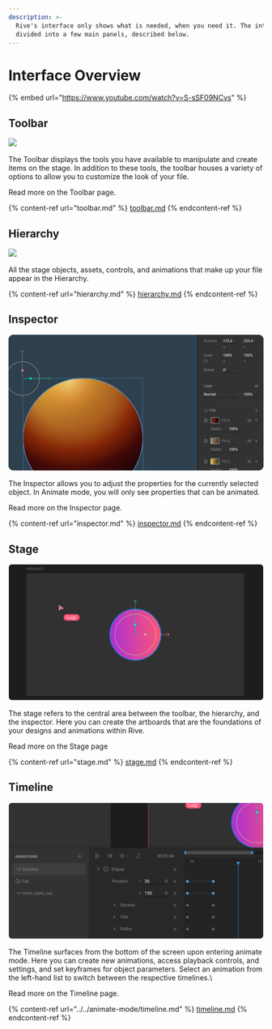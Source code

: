 ```yaml
---
description: >-
  Rive's interface only shows what is needed, when you need it. The interface is
  divided into a few main panels, described below.
---
```


# Interface Overview

{% embed url="https://www.youtube.com/watch?v=S-sSF09NCvs" %}

## Toolbar

![](../../../.gitbook/assets/tool\_bar.png)

The Toolbar displays the tools you have available to manipulate and create items on the stage. In addition to these tools, the toolbar houses a variety of options to allow you to customize the look of your file.

Read more on the Toolbar page.

{% content-ref url="toolbar.md" %}
[toolbar.md](toolbar.md)
{% endcontent-ref %}

## **Hierarchy**

![](../../../.gitbook/assets/hierarchy\_b.png)

All the stage objects, assets, controls, and animations that make up your file appear in the Hierarchy.

{% content-ref url="hierarchy.md" %}
[hierarchy.md](hierarchy.md)
{% endcontent-ref %}

## **Inspector**

![](../../../.gitbook/assets/inspector-copy.png)

The Inspector allows you to adjust the properties for the currently selected object. In Animate mode, you will only see properties that can be animated.

Read more on the Inspector page.

{% content-ref url="inspector.md" %}
[inspector.md](inspector.md)
{% endcontent-ref %}

## **Stage**

![](../../../.gitbook/assets/stage.png)

The stage refers to the central area between the toolbar, the hierarchy, and the inspector. Here you can create the artboards that are the foundations of your designs and animations within Rive.

Read more on the Stage page

{% content-ref url="stage.md" %}
[stage.md](stage.md)
{% endcontent-ref %}

## **Timeline**

![](<../../../.gitbook/assets/timeline (2).png>)

The Timeline surfaces from the bottom of the screen upon entering animate mode. Here you can create new animations, access playback controls, and settings, and set keyframes for object parameters. Select an animation from the left-hand list to switch between the respective timelines.\


Read more on the Timeline page.

{% content-ref url="../../animate-mode/timeline.md" %}
[timeline.md](../../animate-mode/timeline.md)
{% endcontent-ref %}
